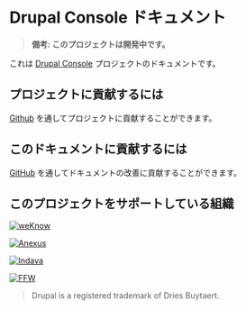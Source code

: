 # Drupal Console ドキュメント

> **備考: このプロジェクトは開発中です。**

これは [Drupal Console](http://drupalconsole.com/) プロジェクトのドキュメントです。

## プロジェクトに貢献するには

[Github](https://github.com/hechoendrupal/DrupalConsole) を通してプロジェクトに貢献することができます。

## このドキュメントに貢献するには

[GitHub](https://github.com/hechoendrupal/drupal-console-book) を通してドキュメントの改善に貢献することができます。

## このプロジェクトをサポートしている組織
[![weKnow](https://www.drupal.org/files/weKnow-logo_5.png)](https://weknowinc.com)

[![Anexus](https://www.drupal.org/files/anexus-logo.png)](http://www.anexusit.com/)

[![Indava](https://www.drupal.org/files/indava-logo.png)](http://www.indava.com/)

[![FFW](https://www.drupal.org/files/ffw-logo.png)](https://ffwagency.com)

> Drupal is a registered trademark of Dries Buytaert.
